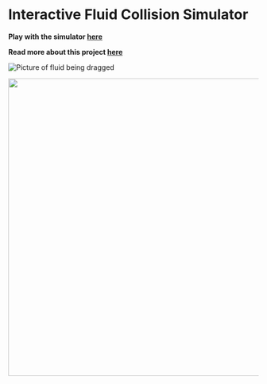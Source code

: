 # Interactive Fluid Collision Simulator

**Play with the simulator [here](https://tylerbhadra.github.io/Fluid_Collision_Sim/fluid_collision_sim)**

**Read more about this project [here](https://tylerbhadra.github.io/Fluid_Collision_Sim/)**

![Picture of fluid being dragged](images/1024x512_fluid_drag.png)
<p align="center">
  <img src="images/1024x512_stream_barriers.png" align="middle" width="600px"/>
</p>
